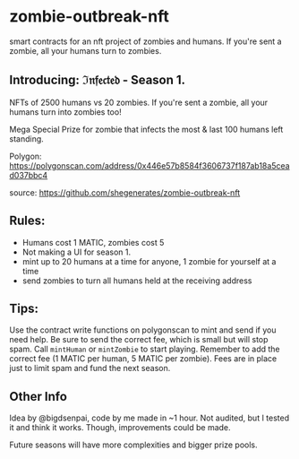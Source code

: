 # zombie-outbreak-nft
smart contracts for an nft project of zombies and humans. If you're sent a zombie, all your humans turn to zombies.

## Introducing: ℑ𝔫𝔣𝔢𝔠𝔱𝔢𝔡 - Season 1.

NFTs of 2500 humans vs 20 zombies. If you're sent a zombie, all your humans turn into zombies too!

Mega Special Prize for zombie that infects the most & last 100 humans left standing. 

Polygon: https://polygonscan.com/address/0x446e57b8584f3606737f187ab18a5cead037bbc4

source: https://github.com/shegenerates/zombie-outbreak-nft

## Rules:
- Humans cost 1 MATIC, zombies cost 5
- Not making a UI for season 1. 
- mint up to 20 humans at a time for anyone, 1 zombie for yourself at a time
- send zombies to turn all humans held at the receiving address

## Tips:
Use the contract write functions on polygonscan to mint and send if you need help. Be sure to send the correct fee, which is small but will stop spam. 
Call `mintHuman` or `mintZombie` to start playing. Remember to add the correct fee (1 MATIC per human, 5 MATIC per zombie). Fees are in place just to limit spam and fund the next season.

## Other Info
Idea by @bigdsenpai, code by me made in ~1 hour. Not audited, but I tested it and think it works. Though, improvements could be made. 

Future seasons will have more complexities and bigger prize pools.
